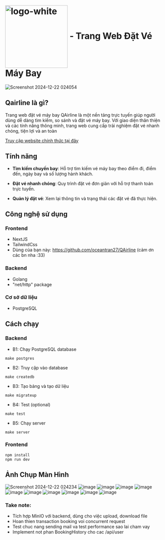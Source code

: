 # <img src="https://github.com/user-attachments/assets/d604f059-ff5d-4b2d-a201-17cd3d211165" alt="logo-white" style="width: 200px; display: inline-block; vertical-align: middle;"> - <span style="padding-bottom: 50px;">Trang Web Đặt Vé Máy Bay</span>

![Screenshot 2024-12-22 024054](https://github.com/user-attachments/assets/3616554a-92ff-4023-b21e-979cf2a29660)

## Qairline là gì?

Trang web đặt vé máy bay QAirline là một nền tảng trực tuyến giúp người dùng dễ dàng tìm kiếm, so sánh và đặt vé máy bay. Với giao diện thân thiện và các tính năng thông minh, trang web cung cấp trải nghiệm đặt vé nhanh chóng, tiện lợi và an toàn

[Truy cập website chính thức tại đây](https://www.qairline.website/)

## Tính năng

- **Tìm kiếm chuyến bay**: Hỗ trợ tìm kiếm vé máy bay theo điểm đi, điểm đến, ngày bay và số lượng hành khách.

- **Đặt vé nhanh chóng**: Quy trình đặt vé đơn giản với hỗ trợ thanh toán trực tuyến.

- **Quản lý đặt vé**: Xem lại thông tin và trạng thái các đặt vé đã thực hiện.

## Công nghệ sử dụng

### Frontend

- NextJS
- TailwindCss
- Dùng của bạn này: https://github.com/oceantran27/QAirline (cảm ơn các bn nha :33)

### Backend

- Golang
- "net/http" package

### Cơ sở dữ liệu

- PostgreSQL

## Cách chạy

### Backend

- B1: Chạy PostgreSQL database

```
make postgres
```

- B2: Truy cập vào database

```
make createdb
```

- B3: Tạo bảng và tạo dữ liệu

```
make migrateup
```

- B4: Test (optional)

```
make test
```

- B5: Chạy server

```
make server
```

### Frontend

```
npm install
npm run dev
```

## Ảnh Chụp Màn Hình

![Screenshot 2024-12-22 024234](https://github.com/user-attachments/assets/03ba9f8a-cef8-4a68-bf83-3544d0e5dd5a)
![image](https://github.com/user-attachments/assets/41e01cc0-613c-41b9-9287-8794c354bcf0)
![image](https://github.com/user-attachments/assets/3fe77d89-5bf3-47db-8f0f-9881c9145c15)
![image](https://github.com/user-attachments/assets/5a2119d8-0f9d-4005-9440-9b2dba689ca8)
![image](https://github.com/user-attachments/assets/f9a156c3-57fc-4c5a-bcfc-282fc5f84241)
![image](https://github.com/user-attachments/assets/47a73981-d7c9-464d-aeba-64d831ea348a)
![image](https://github.com/user-attachments/assets/e41a1f4b-e39f-4361-82c3-61abbd9f8ddc)
![image](https://github.com/user-attachments/assets/f73aa80e-6f95-4e40-9e2a-68f6436f62db)
![image](https://github.com/user-attachments/assets/b6724cf8-ec14-4c7c-a73f-1dd2bbf9139c)
![image](https://github.com/user-attachments/assets/146b978b-1b0d-4f0b-9e37-400716ff9a85)
![image](https://github.com/user-attachments/assets/d0800f80-1b12-4c59-942e-b5dea6d2a9c0)

### Take note:

- Tích hợp MinIO với backend, dùng cho việc upload, download file
- Hoan thien transaction booking voi concurrent request
- Test chuc nang sending mail va test performance sao lai cham vay
- Implement not phan BookingHistory cho cac /api/user
